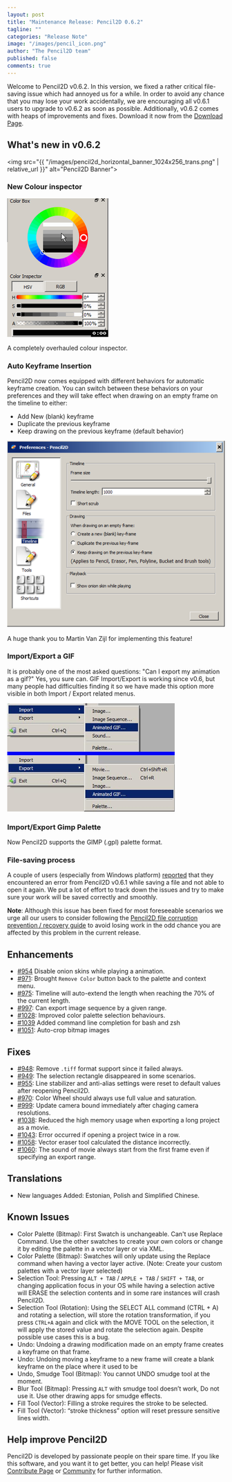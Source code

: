 ```yaml
---
layout: post
title: "Maintenance Release: Pencil2D 0.6.2"
tagline: ""
categories: "Release Note"
image: "/images/pencil_icon.png"
author: "The Pencil2D team"
published: false
comments: true
---
```


Welcome to Pencil2D v0.6.2. In this version, we fixed a rather critical file-saving issue which had annoyed us for a while. In order to avoid any chance that you may lose your work accidentally, we are encouraging all v0.6.1 users to upgrade to v0.6.2 as soon as possible. Additionally, v0.6.2 comes with heaps of improvements and fixes. Download it now from the [Download Page](https://pencil2d.org/download).

## What's new in v0.6.2

<img src="{{ "/images/pencil2d_horizontal_banner_1024x256_trans.png" | relative_url }}" alt="Pencil2D Banner">

### New Colour inspector

![img color inspector](/images/pencil2d-color-inspector.gif)

A completely overhauled colour inspector. 

### Auto Keyframe Insertion

Pencil2D now comes equipped with different behaviors for automatic keyframe creation. You can switch between these behaviors on your preferences and they will take effect when drawing on an empty frame on the timeline to either:

+ Add New (blank) keyframe
+ Duplicate the previous keyframe
+ Keep drawing on the previous keyframe (default behavior)

![preferences window > timeline section](/images/properties_timeline.png)

A huge thank you to Martin Van Zijl for implementing this feature!

### Import/Export a GIF

It is probably one of the most asked questions: "Can I export my animation as a gif?" Yes, you sure can. GIF Import/Export is working since v0.6, but many people had difficulties finding it so we have made this option more visible in both Import / Export related menus.

![import / export menus > animated gif](/images/gif_import_export.jpg)

### Import/Export Gimp Palette

Now Pencil2D supports the GIMP (.gpl) palette format.

### File-saving process

A couple of users (especially from Windows platform) [reported](https://github.com/pencil2d/pencil/labels/bug%3A%20file-save) that they encountered an error from Pencil2D v0.6.1 while saving a file and not able to open it again. We put a lot of effort to track down the issues and try to make sure your work will be saved correctly and smoothly.

**Note**: Although this issue has been fixed for most foreseeable scenarios we urge all our users to consider following the [Pencil2D file corruption prevention / recovery guide](https://discuss.pencil2d.org/t/pencil2d-project-file-corruption-prevention-recovery-guide/3105) to avoid losing work in the odd chance you are affected by this problem in the current release.

## Enhancements

- [#954][954] Disable onion skins while playing a animation.
- [#971][971]: Brought `Remove Color` button back to the palette and context menu.
- [#975][975]: Timeline will auto-extend the length when reaching the 70% of the current length.
- [#997][997]: Can export image sequence by a given range.
- [#1028][1028]: Improved color palette selection behaviours.
- [#1039][1039] Added command line completion for bash and zsh
- [#1051][1051]: Auto-crop bitmap images

[954]: https://github.com/pencil2d/pencil/issues/954
[971]: https://github.com/pencil2d/pencil/issues/971
[975]: https://github.com/pencil2d/pencil/issues/975
[997]: https://github.com/pencil2d/pencil/issues/997
[1028]: https://github.com/pencil2d/pencil/issues/1028
[1039]: https://github.com/pencil2d/pencil/issues/1039
[1051]: https://github.com/pencil2d/pencil/issues/1051

## Fixes

- [#948][948]: Remove `.tiff` format support since it failed always.
- [#949][949]: The selection rectangle disappeared in some scenarios.
- [#955][955]: Line stabilizer and anti-alias settings were reset to default values after reopening Pencil2D.
- [#970][970]: Color Wheel should always use full value and saturation.
- [#999][999]: Update camera bound immediately after chaging camera resolutions.
- [#1038][1028]: Reduced the high memory usage when exporting a long project as a movie.
- [#1043][1043]: Error occurred if opening a project twice in a row.
- [#1058][1058]: Vector eraser tool calculated the distance incorrectly.
- [#1060][1060]: The sound of movie always start from the first frame even if specifying an export range.

[948]: https://github.com/pencil2d/pencil/issues/948
[949]: https://github.com/pencil2d/pencil/issues/949
[955]: https://github.com/pencil2d/pencil/issues/955
[970]: https://github.com/pencil2d/pencil/issues/970
[999]: https://github.com/pencil2d/pencil/issues/999
[1038]: https://github.com/pencil2d/pencil/issues/1038
[1043]: https://github.com/pencil2d/pencil/issues/1043
[1058]: https://github.com/pencil2d/pencil/issues/1058
[1060]: https://github.com/pencil2d/pencil/issues/1060

## Translations

- New languages Added: Estonian, Polish and Simplified Chinese.

## Known Issues

- Color Palette (Bitmap): First Swatch is unchangeable. Can't use Replace Command. Use the other swatches to create your own colors or change it by editing the palette in a vector layer or via XML.
- Color Palette (Bitmap): Swatches will only update using the Replace command when having a vector layer active. (Note: Create your custom palettes with a vector layer selected)
- Selection Tool: Pressing `ALT + TAB` / `APPLE + TAB` / `SHIFT + TAB`, or changing application focus in your OS while having a selection active will ERASE the selection contents and in some rare instances will crash Pencil2D.
- Selection Tool (Rotation): Using the SELECT ALL command (CTRL + A) and rotating a selection, will store the rotation transformation, if you press `CTRL+A` again and click with the MOVE TOOL on the selection, it will apply the stored value and rotate the selection again. Despite possible use cases this is a bug.
- Undo: Undoing a drawing modification made on an empty frame creates a keyframe on that frame.
- Undo: Undoing moving a keyframe to a new frame will create a blank keyframe on the place where it used to be
- Undo, Smudge Tool (Bitmap): You cannot UNDO smudge tool at the moment.
- Blur Tool (Bitmap): Pressing `ALT` with smudge tool doesn’t work, Do not use it. Use other drawing apps for smudge effects.
- Fill Tool (Vector): Filling a stroke requires the stroke to be selected.
- Fill Tool (Vector): “stroke thickness” option will reset pressure sensitive lines width.

## Help improve Pencil2D

Pencil2D is developed by passionate people on their spare time. If you like this software, and you want it to get better, you can help! Please visit [Contribute Page](/contribute) or [Community](/community) for further information.

